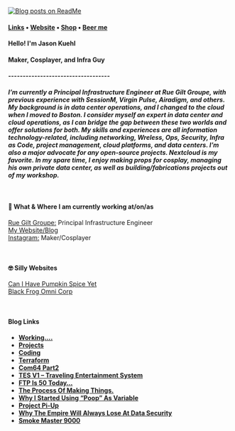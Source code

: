 
[![Blog posts on ReadMe](https://github.com/jasonkuehl/jasonkuehl/actions/workflows/blog-import.yml/badge.svg)](https://github.com/jasonkuehl/jasonkuehl/actions/workflows/blog-import.yml)

<h4> <a href="https://links.stephenajulu.com">Links</a> • <a href="https://jasonkuehl.com.com">Website</a> • <a href="https://jason-kuehl.creator-spring.com/?">Shop</a> • <a href="https://www.buymeacoffee.com/rcgfxDE">Beer me</a><h4>

<h4>Hello! I'm Jason Kuehl<h4>
<h4>Maker, Cosplayer, and Infra Guy  <h4>
<p>-----------------------------------</p>
<h5>I’m currently a Principal Infrastructure Engineer at Rue Gilt Groupe, with previous experience with SessionM, Virgin Pulse, Airadigm, and others. My background is in data center operations, and I changed to the cloud when I moved to Boston. I consider myself an expert in data center and cloud operations, as I can bridge the gap between these two worlds and offer solutions for both.
My skills and experiences are all information technology-related, including networking, Wreless, Ops, Security, Infra as Code, project management, cloud platforms, and data centers.
I’m also a major advocate for any open-source projects. Nextcloud is my favorite.
In my spare time, I enjoy making props for cosplay, managing his own private data center, as well as building/fabrications projects out of my workshop.

<p>&nbsp;&nbsp;&nbsp;&nbsp;&nbsp;</p>
<h4>💼 What & Where I am currently working at/on/as</h4>
<p>
<a href="https://ruelala.com">Rue Gilt Groupe:</a> Principal Infrastructure Engineer<br>
<a href="https://jasonkuehl.com">My Website/Blog</a><br>
<a href="https://www.instagram.com/jason.kuehl/">Instagram:</a> Maker/Cosplayer<br>
</p>
<p>&nbsp;</p>
<h4>🤓 Silly Websites</h4>
<p>
<a href="http://canihavepumpkinspiceyet.com/">Can I Have Pumpkin Spice Yet</a> <br>
<a href="http://blackfrogomnicorp.com/">Black Frog Omni Corp</a> <br></p>

<p>&nbsp;&nbsp;&nbsp;&nbsp;&nbsp;</p>

<h4>Blog Links<h4>

<!-- BLOGPOSTS:START -->
- [Working….](https://jasonkuehl.com/2022/03/12/working/)
- [Projects](https://jasonkuehl.com/projects/)
- [Coding](https://jasonkuehl.com/coding/)
- [Terraform](https://jasonkuehl.com/terraform/)
- [Com64 Part2](https://jasonkuehl.com/2020/12/09/com64-part2/)
- [TES V1 – Traveling Entertainment System](https://jasonkuehl.com/2021/05/23/tes-v1/)
- [FTP Is 50 Today…](https://jasonkuehl.com/2021/04/16/ftp-is-50-today/)
- [The Process Of Making Things.](https://jasonkuehl.com/2021/02/09/the-process-of-making-things/)
- [Why I Started Using “Poop” As Variable](https://jasonkuehl.com/2021/01/15/why-i-use-the-poop-variable/)
- [Project Pi-Up](https://jasonkuehl.com/2020/12/21/project-pi-up/)
- [Why The Empire Will Always Lose At Data Security](https://jasonkuehl.com/2020/12/14/why-the-empire-will-always-loss-at-data-security/)
- [Smoke Master 9000](https://jasonkuehl.com/2020/11/06/grill-master-9000/)
<!-- BLOGPOSTS:END -->
